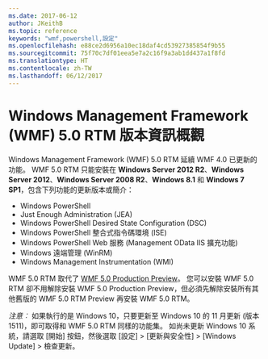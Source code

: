```yaml
---
ms.date: 2017-06-12
author: JKeithB
ms.topic: reference
keywords: "wmf,powershell,設定"
ms.openlocfilehash: e88ce2d6956a10ec18daf4cd53927385854f9b55
ms.sourcegitcommit: 75f70c7df01eea5e7a2c16f9a3ab1dd437a1f8fd
ms.translationtype: HT
ms.contentlocale: zh-TW
ms.lasthandoff: 06/12/2017
---
```

# <a name="windows-management-framework-wmf-50-rtm-release-notes-overview"></a>Windows Management Framework (WMF) 5.0 RTM 版本資訊概觀

Windows Management Framework (WMF) 5.0 RTM 延續 WMF 4.0 已更新的功能。 WMF 5.0 RTM 只能安裝在 **Windows Server 2012 R2**、**Windows Server 2012**、**Windows Server 2008 R2**、**Windows 8.1** 和 **Windows 7 SP1**，包含下列功能的更新版本或簡介：

- Windows PowerShell
- Just Enough Administration (JEA)
- Windows PowerShell Desired State Configuration (DSC)
- Windows PowerShell 整合式指令碼環境 (ISE)
- Windows PowerShell Web 服務 (Management OData IIS 擴充功能) 
- Windows 遠端管理 (WinRM)
- Windows Management Instrumentation (WMI) 

WMF 5.0 RTM 取代了 [WMF 5.0 Production Preview](http://blogs.msdn.com/b/powershell/archive/2015/08/31/windows-management-framework-5-0-production-preview-is-now-available.aspx)。 您可以安裝 WMF 5.0 RTM 卻不用解除安裝 WMF 5.0 Production Preview，但必須先解除安裝所有其他舊版的 WMF 5.0 RTM Preview 再安裝 WMF 5.0 RTM。

*注意︰* 如果執行的是 Windows 10，只要更新至 Windows 10 的 11 月更新 (版本 1511)，即可取得和 WMF 5.0 RTM 同樣的功能集。 如尚未更新 Windows 10 系統，請選取 [開始] 按鈕，然後選取 [設定] > [更新與安全性] > [Windows Update] > 檢查更新。 


